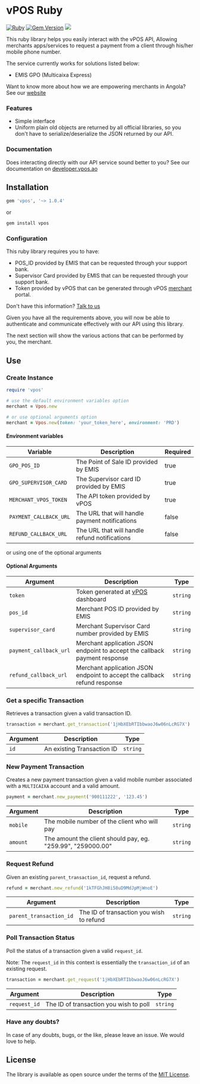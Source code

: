 # vPOS Ruby
[![Ruby](https://github.com/v-pos/vpos-ruby/actions/workflows/ruby.yml/badge.svg?branch=main)](https://github.com/v-pos/vpos-ruby/actions/workflows/ruby.yml)
[![Gem Version](https://badge.fury.io/rb/vpos.svg)](https://badge.fury.io/rb/vpos)
[![](https://img.shields.io/badge/vPOS-OpenSource-blue.svg)](https://www.nextbss.co.ao)

This ruby library helps you easily interact with the vPOS API,
Allowing merchants apps/services to request a payment from a client through his/her mobile phone number.

The service currently works for solutions listed below:

- EMIS GPO (Multicaixa Express)

Want to know more about how we are empowering merchants in Angola? See our [website](https://vpos.ao)

### Features
- Simple interface
- Uniform plain old objects are returned by all official libraries, so you don't have
to serialize/deserialize the JSON returned by our API.

### Documentation
Does interacting directly with our API service sound better to you? 
See our documentation on [developer.vpos.ao](https://developer.vpos.ao)

## Installation
```ruby
gem 'vpos', '~> 1.0.4'
```

or 

```ruby
gem install vpos
```

### Configuration
This ruby library requires you to have:
- POS_ID provided by EMIS that can be requested through your support bank.
- Supervisor Card provided by EMIS that can be requested through your support bank.
- Token provided by vPOS that can be generated through vPOS [merchant](https://merchant.vpos.ao) portal.

Don't have this information? [Talk to us](suporte@vpos.ao)

Given you have all the requirements above, you will now
be able to authenticate and communicate effectively with our API using this library. 

The next section will show the various actions that can be performed by you, the merchant.

## Use
### Create Instance

```ruby
require 'vpos'

# use the default environment variables option
merchant = Vpos.new

# or use optional arguments option
merchant = Vpos.new(token: 'your_token_here', environment: 'PRD')
```

#### Environment variables
| Variable | Description | Required |
| --- | --- | --- |
| `GPO_POS_ID` | The Point of Sale ID provided by EMIS | true |
| `GPO_SUPERVISOR_CARD` | The Supervisor card ID provided by EMIS | true |
| `MERCHANT_VPOS_TOKEN` | The API token provided by vPOS | true |
| `PAYMENT_CALLBACK_URL` | The URL that will handle payment notifications | false |
| `REFUND_CALLBACK_URL` | The URL that will handle refund notifications | false |

or using one of the optional arguments

#### Optional Arguments
| Argument | Description | Type |
| --- | --- | --- |
| `token` | Token generated at [vPOS](https://merchant.vpos.ao) dashboard | `string`
| `pos_id` | Merchant POS ID provided by EMIS | `string`
| `supervisor_card` | Merchant Supervisor Card number provided by EMIS | `string`
| `payment_callback_url` | Merchant application JSON endpoint to accept the callback payment response | `string`
| `refund_callback_url` | Merchant application JSON endpoint to accept the callback refund response | `string`

### Get a specific Transaction
Retrieves a transaction given a valid transaction ID.

```ruby
transaction = merchant.get_transaction('1jHbXEbRTIbbwaoJ6w06nLcRG7X')
```

| Argument | Description | Type |
| --- | --- | --- |
| `id` | An existing Transaction ID | `string`

### New Payment Transaction
Creates a new payment transaction given a valid mobile number associated with a `MULTICAIXA` account
and a valid amount.

```ruby
payment = merchant.new_payment('900111222', '123.45')
```

| Argument | Description | Type |
| --- | --- | --- |
| `mobile` | The mobile number of the client who will pay | `string`
| `amount` | The amount the client should pay, eg. "259.99", "259000.00" | `string`

### Request Refund
Given an existing `parent_transaction_id`, request a refund.

```ruby
refund = merchant.new_refund('1kTFGhJH8i58uD9MdJpMjWnoE')
```

| Argument | Description | Type |
| --- | --- | --- |
| `parent_transaction_id` | The ID of transaction you wish to refund | `string`

### Poll Transaction Status
Poll the status of a transaction given a valid `request_id`. 

Note: The `request_id` in this context is essentially the `transaction_id` of an existing request. 

```ruby
transaction = merchant.get_request('1jHbXEbRTIbbwaoJ6w06nLcRG7X')
```

| Argument | Description | Type |
| --- | --- | --- |
| `request_id` | The ID of transaction you wish to poll | `string`

### Have any doubts?
In case of any doubts, bugs, or the like, please leave an issue. We would love to help.

License
----------------

The library is available as open source under the terms of the [MIT License](http://opensource.org/licenses/MIT).
